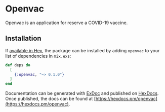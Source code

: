 # Openvac

Openvac is an application for reserve a COVID-19 vaccine.

## Installation

If [available in Hex](https://hex.pm/docs/publish), the package can be installed
by adding `openvac` to your list of dependencies in `mix.exs`:

```elixir
def deps do
  [
    {:openvac, "~> 0.1.0"}
  ]
end
```

Documentation can be generated with [ExDoc](https://github.com/elixir-lang/ex_doc)
and published on [HexDocs](https://hexdocs.pm). Once published, the docs can
be found at [https://hexdocs.pm/openvac](https://hexdocs.pm/openvac).

